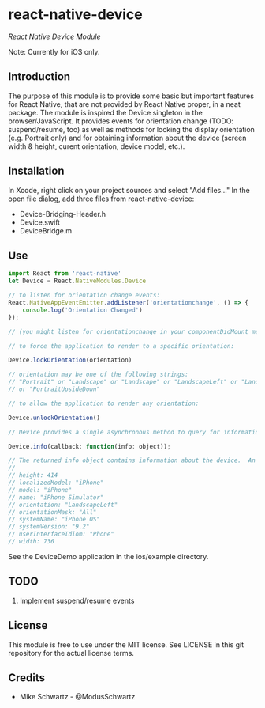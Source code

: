 # react-native-device
_React Native Device Module_

Note: Currently for iOS only.

## Introduction

The purpose of this module is to provide some basic but important features for React Native, that are not provided by React Native proper, in a neat package.  The module is inspired the Device singleton in the browser/JavaScript.  It provides events for orientation change (TODO: suspend/resume, too) as well as methods for locking the display orientation (e.g. Portrait only) and for obtaining information about the device (screen width & height, curent orientation, device model, etc.).

## Installation

In Xcode, right click on your project sources and select "Add files..."  In the open file dialog, add three files from react-native-device:

* Device-Bridging-Header.h
* Device.swift
* DeviceBridge.m

## Use

```javascript
import React from 'react-native'
let Device = React.NativeModules.Device

// to listen for orientation change events:
React.NativeAppEventEmitter.addListener('orientationchange', () => {
	console.log('Orientation Changed')
});

// (you might listen for orientationchange in your componentDidMount method)

// to force the application to render to a specific orientation:

Device.lockOrientation(orientation)

// orientation may be one of the following strings:
// "Portrait" or "Landscape" or "Landscape" or "LandscapeLeft" or "LandscapeRight" 
// or "PortraitUpsideDown"

// to allow the application to render any orientation:

Device.unlockOrientation()

// Device provides a single asynchronous method to query for information about the device:

Device.info(callback: function(info: object));

// The returned info object contains information about the device.  An example info object:
//
// height: 414
// localizedModel: "iPhone"
// model: "iPhone"
// name: "iPhone Simulator"
// orientation: "LandscapeLeft"
// orientationMask: "All"
// systemName: "iPhone OS"
// systemVersion: "9.2"
// userInterfaceIdiom: "Phone"
// width: 736 
```

See the DeviceDemo application in the ios/example directory.

## TODO

1. Implement suspend/resume events

## License

This module is free to use under the MIT license.  See LICENSE in this git repository for the actual license terms.

## Credits

* Mike Schwartz - @ModusSchwartz


